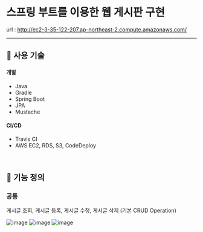 # 스프링 부트를 이용한 웹 게시판 구현
url : http://ec2-3-35-122-207.ap-northeast-2.compute.amazonaws.com/
<hr />

## &#128204; 사용 기술

#### 개발
- Java
- Gradle
- Spring Boot
- JPA
- Mustache

#### CI/CD
- Travis CI
- AWS EC2, RDS, S3, CodeDeploy 

<br>

## &#128204; 기능 정의
### 공통
  게시글 조회, 게시글 등록, 게시글 수정, 게시글 삭제 (기본 CRUD Operation)

![image](https://user-images.githubusercontent.com/54987488/120884875-c0278280-c620-11eb-8b39-a82c7e36c0ae.png)
![image](https://user-images.githubusercontent.com/54987488/120892254-515e1f80-c648-11eb-9668-c1ee00f3f5b8.png)
![image](https://user-images.githubusercontent.com/54987488/120892274-7488cf00-c648-11eb-9aa0-81ac5a52368b.png)




<br>

